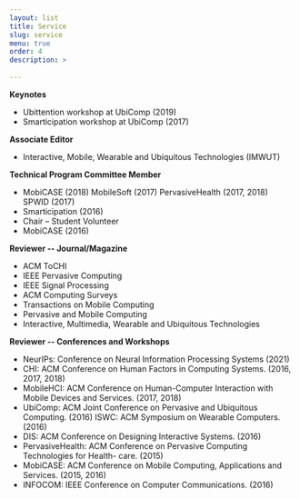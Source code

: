 ```yaml
---
layout: list
title: Service
slug: service
menu: true
order: 4
description: >
  
---
```



<B>Keynotes</B>
* Ubittention workshop at UbiComp (2019)
* Smarticipation workshop at UbiComp (2017)


<B>Associate Editor</B>
* Interactive, Mobile, Wearable and Ubiquitous Technologies (IMWUT)

<B>Technical Program Committee Member</B>
* MobiCASE (2018) MobileSoft (2017) PervasiveHealth (2017, 2018) SPWID (2017) 
* Smarticipation (2016)
* Chair – Student Volunteer
* MobiCASE (2016)

<B>Reviewer -- Journal/Magazine</B>
* ACM ToCHI
* IEEE Pervasive Computing
* IEEE Signal Processing
* ACM Computing Surveys
* Transactions on Mobile Computing
* Pervasive and Mobile Computing
* Interactive, Multimedia, Wearable and Ubiquitous Technologies

<B>Reviewer -- Conferences and Workshops</B>
* NeurIPs: Conference on Neural Information Processing Systems (2021)
* CHI: ACM Conference on Human Factors in Computing Systems. (2016, 2017, 2018) 
* MobileHCI: ACM Conference on Human-Computer Interaction with Mobile Devices and Services. (2017, 2018)
* UbiComp: ACM Joint Conference on Pervasive and Ubiquitous Computing. (2016) ISWC: ACM Symposium on Wearable Computers. (2016)
* DIS: ACM Conference on Designing Interactive Systems. (2016)
* PervasiveHealth: ACM Conference on Pervasive Computing Technologies for Health- care. (2015)
* MobiCASE: ACM Conference on Mobile Computing, Applications and Services. (2015, 2016)
* INFOCOM: IEEE Conference on Computer Communications. (2016)


